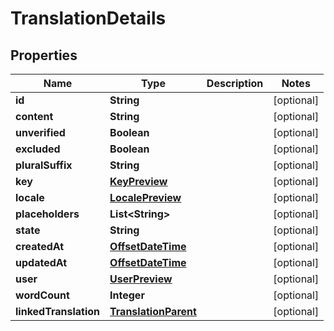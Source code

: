 

# TranslationDetails

## Properties

Name | Type | Description | Notes
------------ | ------------- | ------------- | -------------
**id** | **String** |  |  [optional]
**content** | **String** |  |  [optional]
**unverified** | **Boolean** |  |  [optional]
**excluded** | **Boolean** |  |  [optional]
**pluralSuffix** | **String** |  |  [optional]
**key** | [**KeyPreview**](KeyPreview.md) |  |  [optional]
**locale** | [**LocalePreview**](LocalePreview.md) |  |  [optional]
**placeholders** | **List&lt;String&gt;** |  |  [optional]
**state** | **String** |  |  [optional]
**createdAt** | [**OffsetDateTime**](OffsetDateTime.md) |  |  [optional]
**updatedAt** | [**OffsetDateTime**](OffsetDateTime.md) |  |  [optional]
**user** | [**UserPreview**](UserPreview.md) |  |  [optional]
**wordCount** | **Integer** |  |  [optional]
**linkedTranslation** | [**TranslationParent**](TranslationParent.md) |  |  [optional]



